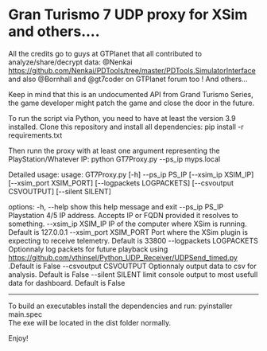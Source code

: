 # Gran Turismo 7 UDP proxy for XSim and others....


All the credits go to guys at GTPlanet that all contributed to analyze/share/decrypt data:
@Nenkai https://github.com/Nenkai/PDTools/tree/master/PDTools.SimulatorInterface and also @Bornhall and @gt7coder on GTPlanet forum too ! And others...

Keep in mind that this is an undocumented API from Grand Turismo Series, the game developer
might patch the game and close the door in the future.

To run the script via Python, you need to have at least the version 3.9 installed.
Clone this repository and install all dependencies:
pip install -r requirements.txt

Then runn the proxy with at least one argument representing the PlayStation/Whatever IP:
python GT7Proxy.py --ps_ip myps.local 

Detailed usage:
usage: GT7Proxy.py [-h] --ps_ip PS_IP [--xsim_ip XSIM_IP] [--xsim_port XSIM_PORT] [--logpackets LOGPACKETS] [--csvoutput CSVOUTPUT] [--silent SILENT]

options:
  -h, --help            show this help message and exit
  --ps_ip PS_IP         Playstation 4/5 IP address. Accepts IP or FQDN provided it resolves to something.
  --xsim_ip XSIM_IP     IP of the computer where XSim is running. Default is 127.0.0.1
  --xsim_port XSIM_PORT
                        Port where the XSim plugin is expecting to receive telemetry. Default is 33800
  --logpackets LOGPACKETS
                        Optionnaly log packets for future playback using https://github.com/vthinsel/Python_UDP_Receiver/UDPSend_timed.py .Default is False
  --csvoutput CSVOUTPUT
                        Optionnaly output data to csv for analysis. Default is False
  --silent SILENT       limit console output to most usefull data for dashboard. Default is False

-------------------

To build an executables install the dependencies and run:
pyinstaller main.spec   
The exe will be located in the dist folder normally.

Enjoy!


